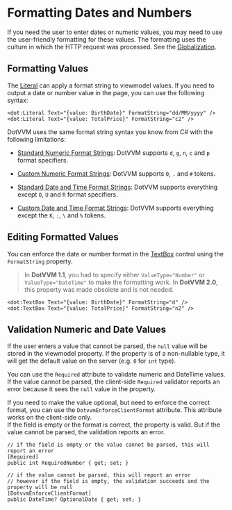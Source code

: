 # Formatting Dates and Numbers

If you need the user to enter dates or numeric values, you may need to use the user-friendly formatting for these values.
The formatting uses the culture in which the HTTP request was processed. See the [Globalization](/docs/tutorials/basics-globalization/{branch}).

## Formatting Values

The [Literal](/docs/controls/builtin/Literal/{branch}) can apply a format string to viewmodel values. If you need to output a date or number value in the page, you can use the following syntax:

```DOTHTML
<dot:Literal Text="{value: BirthDate}" FormatString="dd/MM/yyyy" />
<dot:Literal Text="{value: TotalPrice}" FormatString="c2" />
```

DotVVM uses the same format string syntax you know from C# with the following limitations:

* [Standard Numeric Format Strings](https://msdn.microsoft.com/en-us/library/dwhawy9k.aspx): DotVVM supports `d`, `g`, `n`, `c` and `p` format specifiers.

* [Custom Numeric Format Strings](https://msdn.microsoft.com/en-us/library/0c899ak8.aspx): DotVVM supports `0`, `.` and `#` tokens.

* [Standard Date and Time Format Strings](https://msdn.microsoft.com/en-us/library/az4se3k1.aspx): DotVVM supports everything except `O`, `U` and `R` format specifiers.

* [Custom Date and Time Format Strings](https://msdn.microsoft.com/en-us/library/8kb3ddd4.aspx): DotVVM supports everything except the `K`, `:`, `\` and `%` tokens.

## Editing Formatted Values

You can enforce the date or number format in the [TextBox](/docs/controls/builtin/TextBox/{branch}) control using the `FormatString` property. 

> In **DotVVM 1.1**, you had to specify either `ValueType="Number"` or `ValueType="DateTime"` to make the formatting work. In **DotVVM 2.0**, this property was made obsolete and is not needed. 

```DOTHTML
<dot:TextBox Text="{value: BirthDate}" FormatString="d" />
<dot:TextBox Text="{value: TotalPrice}" FormatString="n2" />
```

## Validation Numeric and Date Values

If the user enters a value that cannot be parsed, the `null` value will be stored in the viewmodel property. 
If the property is of a non-nullable type, it will get the default value on the server (e.g. `0` for `int` type).

You can use the `Required` attribute to validate numeric and DateTime values. If the value cannot be parsed, the client-side `Required` validator reports an error because it sees the `null` value in the property.

If you need to make the value optional, but need to enforce the correct format, you can use the `DotvvmEnforceClientFormat` attribute. This attribute works on the client-side only.  
If the field is empty or the format is correct, the property is valid. But if the value cannot be parsed, the validation reports an error.

```CSHARP
// if the field is empty or the value cannot be parsed, this will report an error
[Required]
public int RequiredNumber { get; set; }

// if the value cannot be parsed, this will report an error
// however if the field is empty, the validation succeeds and the property will be null
[DotvvmEnforceClientFormat]
public DateTime? OptionalDate { get; set; }
```

